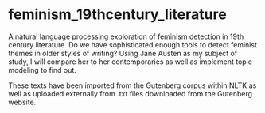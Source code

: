 # feminism_19thcentury_literature
A natural language processing exploration of feminism detection in 19th century literature. Do we have sophisticated enough tools to detect feminist themes in older styles of writing? Using Jane Austen as my subject of study, I will compare her to her contemporaries as well as implement topic modeling to find out.

These texts have been imported from the Gutenberg corpus within NLTK as well as uploaded externally from .txt files downloaded from the Gutenberg website.
